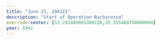 ```yaml
---
title: "June 21, 194121"
description: "Start of Operation Barbarossa"
override:center: [53.291489065300226,29.355468750000004]
year: 1942
---
```

